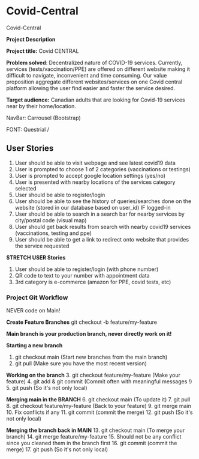 # Covid-Central
Covid-Central

**Project Description**

**Project title:**  Covid CENTRAL

**Problem solved**: Decentralized nature of COVID-19 services. Currently, services (tests/vaccination/PPE) are offered on different website making it difficult to navigate, inconvenient and time consuming. Our value proposition aggregate different websites/services on one Covid central platform allowing the user find easier and faster the service desired.  

**Target audience:** Canadian adults that are looking for Covid-19 services near by their home/location.

NavBar: Carrousel  (Bootstrap)

FONT: Questrial / 


 

## User Stories
1. User should be able to visit webpage and see latest covid19 data
2. User is prompted to choose 1 of 2 categories (vaccinations or testings)
3. User is prompted to accept google location settings (yes/no) 
4. User is presented with nearby locations of the services category selected
5. User should be able to register/login
6. User should be able to see the history of queries/searches done on the website (stored in our database based on user_id) IF logged-in
7. User should be able to search in a search bar for nearby services by city/postal code (visual map)
8. User should get back results from search with nearby covid19 services (vaccinations, testing and ppe)
9. User should be able to get a link to redirect onto website that provides the service requested

**STRETCH USER Stories**
1. User should be able to register/login (with phone number)
2. QR code to text to your number with appointment data
3. 3rd category is e-commerce (amazon for PPE, covid tests, etc)

### Project Git Workflow
NEVER code on Main!

**Create Feature Branches** 
git checkout -b feature/my-feature

**Main branch is your production branch, never directly work on it!**

**Starting a new branch**
1. git checkout main (Start new branches from the main branch)
2. git pull (Make sure you have the most recent version)

**Working on the branch** 
3. git checkout feature/my-feature (Make your feature) 
4. git add & git commit (Commit often with meaningful messages !) 
5. git push (So it's not only local)

**Merging main in the BRANCH**
6. git checkout main (To update it)
7. git pull 
8. git checkout feature/my-feature (Back to your feature) 
9. git merge main 
10. Fix conflicts if any 
11. git commit (commit the merge) 
12. git push (So it's not only local)

**Merging the branch back in MAIN** 
13. git checkout main (To merge your branch) 
14. git merge feature/my-feature 
15. Should not be any conflict since you cleaned them in the branch first 
16. git commit (commit the merge) 
17. git push (So it's not only local)

